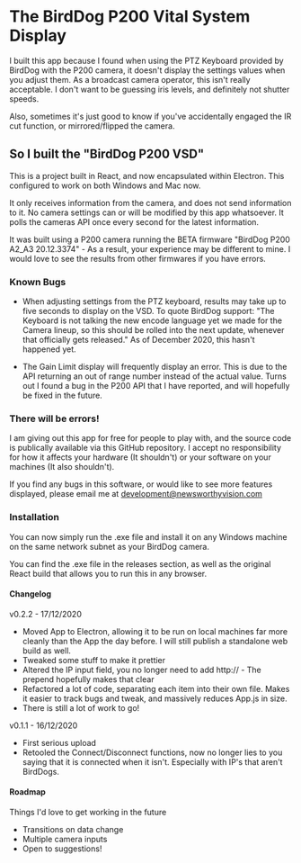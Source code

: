 # The BirdDog P200 Vital System Display

I built this app because I found when using the PTZ Keyboard provided by BirdDog with the P200 camera, it doesn't display the settings values when you adjust them. As a broadcast camera operator, this isn't really acceptable. I don't want to be guessing iris levels, and definitely not shutter speeds.

Also, sometimes it's just good to know if you've accidentally engaged the IR cut function, or mirrored/flipped the camera.

## So I built the "BirdDog P200 VSD"

This is a project built in React, and now encapsulated within Electron. This configured to work on both Windows and Mac now.

It only receives information from the camera, and does not send information to it. No camera settings can or will be modified by this app whatsoever. It polls the cameras API once every second for the latest information.

It was built using a P200 camera running the BETA firmware "BirdDog P200 A2_A3 20.12.3374" - As a result, your experience may be different to mine. I would love to see the results from other firmwares if you have errors.

### Known Bugs

- When adjusting settings from the PTZ keyboard, results may take up to five seconds to display on the VSD. To quote BirdDog support: "The Keyboard is not talking the new encode language yet we made for the Camera lineup, so this should be rolled into the next update, whenever that officially gets released." As of December 2020, this hasn't happened yet.

- The Gain Limit display will frequently display an error. This is due to the API returning an out of range number instead of the actual value. Turns out I found a bug in the P200 API that I have reported, and will hopefully be fixed in the future.

### There will be errors!

I am giving out this app for free for people to play with, and the source code is publically available via this GitHub repository. I accept no responsibility for how it affects your hardware (It shouldn't) or your software on your machines (It also shouldn't).

If you find any bugs in this software, or would like to see more features displayed, please email me at development@newsworthyvision.com

### Installation

You can now simply run the .exe file and install it on any Windows machine on the same network subnet as your BirdDog camera. 

You can find the .exe file in the releases section, as well as the original React build that allows you to run this in any browser.

#### Changelog

v0.2.2 - 17/12/2020
- Moved App to Electron, allowing it to be run on local machines far more cleanly than the App the day before. I will still publish a standalone web build as well.
- Tweaked some stuff to make it prettier
- Altered the IP input field, you no longer need to add http:// - The prepend hopefully makes that clear
- Refactored a lot of code, separating each item into their own file. Makes it easier to track bugs and tweak, and massively reduces App.js in size.
- There is still a lot of work to go!

v0.1.1 - 16/12/2020
- First serious upload
- Retooled the Connect/Disconnect functions, now no longer lies to you saying that it is connected when it isn't. Especially with IP's that aren't BirdDogs.

#### Roadmap

Things I'd love to get working in the future
- Transitions on data change
- Multiple camera inputs
- Open to suggestions!
